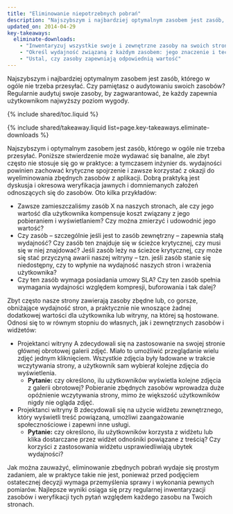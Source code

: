```yaml
---
title: "Eliminowanie niepotrzebnych pobrań"
description: "Najszybszym i najbardziej optymalnym zasobem jest zasób, którego w ogóle nie trzeba przesyłać. Czy pamiętasz o audytowaniu swoich zasobów? Regularnie audytuj swoje zasoby, by zagwarantować, że każdy zapewnia użytkownikom najwyższy poziom wygody."
updated_on: 2014-04-29
key-takeaways:
  eliminate-downloads:
    - "Inwentaryzuj wszystkie swoje i zewnętrzne zasoby na swoich stronach"
    - "Określ wydajność związaną z każdym zasobem: jego znaczenie i techniczną wydajność"
    - "Ustal, czy zasoby zapewniają odpowiednią wartość"
---
```


<p class="intro">
  Najszybszym i najbardziej optymalnym zasobem jest zasób, którego w ogóle nie trzeba przesyłać. Czy pamiętasz o audytowaniu swoich zasobów? Regularnie audytuj swoje zasoby, by zagwarantować, że każdy zapewnia użytkownikom najwyższy poziom wygody.
</p>

{% include shared/toc.liquid %}

{% include shared/takeaway.liquid list=page.key-takeaways.eliminate-downloads %}

Najszybszym i optymalnym zasobem jest zasób, którego w ogóle nie trzeba przesyłać. Poniższe stwierdzenie może wydawać się banalne, ale zbyt często nie stosuje się go w praktyce: a tymczasem inżynier ds. wydajności powinien zachować krytyczne spojrzenie i zawsze korzystać z okazji do wyeliminowania zbędnych zasobów z aplikacji. Dobrą praktyką jest dyskusja i okresowa weryfikacja jawnych i domniemanych założeń odnoszących się do zasobów. Oto kilka przykładów:

* Zawsze zamieszczaliśmy zasób X na naszych stronach, ale czy jego wartość dla użytkownika kompensuje koszt związany z jego pobieraniem i wyświetlaniem? Czy można zmierzyć i udowodnić jego wartość?
* Czy zasób &ndash; szczególnie jeśli jest to zasób zewnętrzny &ndash; zapewnia stałą wydajność? Czy zasób ten znajduje się w ścieżce krytycznej, czy musi się w niej znajdować? Jeśli zasób leży na ścieżce krytycznej, czy może się stać przyczyną awarii naszej witryny &ndash; tzn. jeśli zasób stanie się niedostępny, czy to wpłynie na wydajność naszych stron i wrażenia użytkownika?
* Czy ten zasób wymaga posiadania umowy SLA? Czy ten zasób spełnia wymagania wydajności względem kompresji, buforowania i tak dalej?

Zbyt często nasze strony zawierają zasoby zbędne lub, co gorsze, obniżające wydajność stron, a praktycznie nie wnoszące żadnej dodatkowej wartości dla użytkownika lub witryny, na której są hostowane. Odnosi się to w równym stopniu do własnych, jak i zewnętrznych zasobów i widżetów:

* Projektanci witryny A zdecydowali się na zastosowanie na swojej stronie głównej obrotowej galerii zdjęć. Miało to umożliwić przeglądanie wielu zdjęć jednym kliknięciem. Wszystkie zdjęcia były ładowane w trakcie wczytywania strony, a użytkownik sam wybierał kolejne zdjęcia do wyświetlenia.
    * **Pytanie:** czy określono, ilu użytkowników wyświetla kolejne zdjęcia z galerii obrotowej? Pobieranie zbędnych zasobów wprowadza duże opóźnienie wczytywania strony, mimo że większość użytkowników nigdy nie ogląda zdjęć.
* Projektanci witryny B zdecydowali się na użycie widżetu zewnętrznego, który wyświetli treść powiązaną, umożliwi zaangażowanie społecznościowe i zapewni inne usługi.
    * **Pytanie:** czy określono, ilu użytkowników korzysta z widżetu lub klika dostarczane przez widżet odnośniki powiązane z treścią? Czy korzyści z zastosowania widżetu usprawiedliwiają ubytek wydajności?

Jak można zauważyć, eliminowanie zbędnych pobrań wydaje się prostym zadaniem, ale w praktyce takie nie jest, ponieważ przed podjęciem ostatecznej decyzji wymaga przemyślenia sprawy i wykonania pewnych pomiarów. Najlepsze wyniki osiąga się przy regularnej inwentaryzacji zasobów i weryfikacji tych pytań względem każdego zasobu na Twoich stronach.



